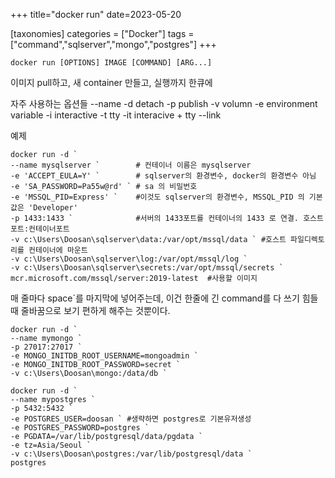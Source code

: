 +++
title="docker run"
date=2023-05-20

[taxonomies]
categories = ["Docker"]
tags = ["command","sqlserver","mongo","postgres"]
+++

```
docker run [OPTIONS] IMAGE [COMMAND] [ARG...]
```
이미지 pull하고, 새 container 만들고, 실행까지 한큐에

자주 사용하는 옵션들
--name
-d detach
-p publish
-v volumn
-e environment variable
-i interactive
-t tty
-it interacive + tty
--link



예제
```
docker run -d `
--name mysqlserver `        # 컨테이너 이름은 mysqlserver
-e 'ACCEPT_EULA=Y' `        # sqlserver의 환경변수, docker의 환경변수 아님
-e 'SA_PASSWORD=Pa55w@rd' ` # sa 의 비밀번호
-e 'MSSQL_PID=Express' `	#이것도 sqlserver의 환경변수, MSSQL_PID 의 기본 값은 'Developer'
-p 1433:1433 `              #서버의 1433포트를 컨테이너의 1433 로 연결. 호스트포트:컨테이너포트
-v c:\Users\Doosan\sqlserver\data:/var/opt/mssql/data ` #호스트 파일디렉토리를 컨테이너에 마운트
-v c:\Users\Doosan\sqlserver\log:/var/opt/mssql/log `
-v c:\Users\Doosan\sqlserver\secrets:/var/opt/mssql/secrets `
mcr.microsoft.com/mssql/server:2019-latest  #사용할 이미지
```
매 줄마다 space`를 마지막에 넣어주는데, 이건 한줄에 긴 command를 다 쓰기 힘들때 줄바꿈으로 보기 편하게 해주는 것뿐이다. 


```
docker run -d `
--name mymongo `
-p 27017:27017 `
-e MONGO_INITDB_ROOT_USERNAME=mongoadmin `
-e MONGO_INITDB_ROOT_PASSWORD=secret `
-v c:\Users\Doosan\mongo:/data/db `
```

```
docker run -d `
--name mypostgres `
-p 5432:5432 `
-e POSTGRES_USER=doosan ` #생략하면 postgres로 기본유저생성
-e POSTGRES_PASSWORD=postgres `
-e PGDATA=/var/lib/postgresql/data/pgdata `
-e tz=Asia/Seoul `
-v c:\Users\Doosan\postgres:/var/lib/postgresql/data `
postgres
```